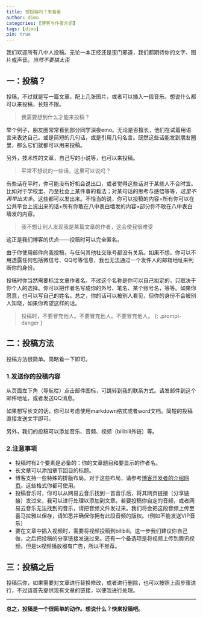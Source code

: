 ```yaml
---
title: 想投稿吗？来看看
author: dimo
categories: [博客与作者介绍]
tags: [dimo]
pin: true
---
```


我们欢迎所有八中人投稿。无论一本正经还是歪门邪道，我们都期待你的文字、图片或声音。*当然不要搞太歪*

## 一：投稿？

投稿，不过就是写一篇文章，配上几张图片，或者可以插入一段音乐。想说什么都可以来投稿，长短不限。

> 我需要想到什么才能来投稿？

举个例子，朋友圈常常看到部分同学深夜emo。无论是否擅长，他们在试着用语言来表达自己。或是简短的几句话，或是引用几句名言。既然这些话能发到朋友圈里，那么它们就都可以用来投稿。

另外，技术性的文章，自己写的小说等，也可以来投稿。

> 平常不想说的一些话，这里可以说吗？

有些话在平时，你可能没有好机会说出口，或者觉得这些话对于某些人不合时宜。比如对于学校里、乃至社会上某件事的看法；对某句话的思考与感悟等等，*这里不再举出太多*。这些都可以发出来。不恰当的说，你可以投稿的内容=所有你可以在公共平台上说出来的话+所有你敢在八中表白墙发的内容+部分你不敢在八中表白墙发的内容。

> 我不想让别人发现我是某篇文章的作者，这会使我很难受

这正是我们博客的优点——投稿时可以完全匿名。

由于你使用邮件向我投稿，与任何其他社交账号都没有关系。如果不想，你可以不用透露任何包括微信号、QQ号等信息，我也无法通过一个发件人的邮箱地址来判断你的身份。

投稿时你当然需要标注文章作者名。不过这个名称是你可以自己拟定的，只取决于你个人的选择。你可以把作者名写成你的外号、笔名、某个账号名，等等。如果你愿意，也可以写自己的姓名。总之，你的话可以被别人看见，但你的身份不会被别人知晓，如果你希望这样的话。

> 投稿时，不要冒充他人。不要冒充他人。不要冒充他人。
{: .prompt-danger }

## 二：投稿方法

投稿方法很简单。简略看一下即可。

### 1.发送你的投稿内容

从页面左下角（导航栏）点击邮件图标，可跳转到我的联系方式。请发邮件到这个邮件地址，或者发送QQ消息。

如果想写长文的话，你可以考虑使用markdown格式或者word文档。简短的投稿直接发送文字即可。

另外，我们的投稿可以添加音乐、音频、视频（bilibili外链）等。

### 2.注意事项

- 投稿时有2个要素是必备的：你的文章题目和要显示的作者名。
- 长文章可以添加章节回目的标题。
- 博客支持一些特殊的排版布局。对于这些布局，请参考[博客开发者的介绍网页](https://chirpy.cotes.page/posts/text-and-typography/)。这些格式你都可使用。
- 投稿音乐时，你可以从网易云音乐找到一首音乐后，将其网页链接（分享链接）发过来，我可以进行处理以添加到文章。若要投稿你自定的音频，或者网易云音乐无法找到的音乐，请把音频文件发过来。我们将会把这段音频上传至喜马拉雅以保存，请知悉并确保你拥有此段音频的版权。（例如不能发送VIP音乐）
- 要在文章中插入视频时，需要将视频投稿到bilibili。这一步我们建议你自己做，之后把投稿的分享链接发送过来。还有一个备选项是将视频上传到腾讯视频，但是tx视频播放器有广告，所以不推荐。

## 三：投稿之后

投稿后你，如果需要对文章进行替换修改，或者进行删除，也可以按照上面步骤进行，不过请首先提供现有文章的链接，以便我进行处理。

---

**总之，投稿是一个很简单的动作。想说什么？快来投稿吧。**

